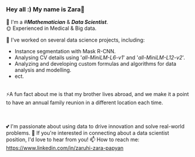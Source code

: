 ### Hey all :) My name is Zara👋


🌱 I'm a #**_Mathematician_** & **_Data Scientist_**.<br>
🌞 Experienced in Medical & Big data.

&#x1F34E; I've worked on several data science projects, including: <br>
  - Instance segmentation with Mask R-CNN. <br> 
  - Analysing CV details using '_all-MiniLM-L6-v1_' and '_all-MiniLM-L12-v2_'. <br>
  - Analyzing and developing custom formulas and algorithms for data analysis and modelling. <br>
  - ect.<br><br>


⚡A fun fact about me is that my brother lives abroad, and we make it a point to have an annual family reunion in a different location each time.

<br><br>
💕 I'm passionate about using data to drive innovation and solve real-world problems.
🍓 If you're interested in connecting about a data scientist position, I'd love to hear from you!
📫 How to reach me: https://www.linkedin.com/in/zaruhi-zara-papyan
